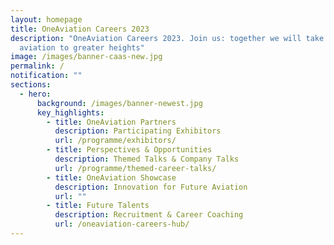 ```yaml
---
layout: homepage
title: OneAviation Careers 2023
description: "OneAviation Careers 2023. Join us: together we will take Singapore
  aviation to greater heights"
image: /images/banner-caas-new.jpg
permalink: /
notification: ""
sections:
  - hero:
      background: /images/banner-newest.jpg
      key_highlights:
        - title: OneAviation Partners
          description: Participating Exhibitors
          url: /programme/exhibitors/
        - title: Perspectives & Opportunities
          description: Themed Talks & Company Talks
          url: /programme/themed-career-talks/
        - title: OneAviation Showcase
          description: Innovation for Future Aviation
          url: ""
        - title: Future Talents
          description: Recruitment & Career Coaching
          url: /oneaviation-careers-hub/
---
```

